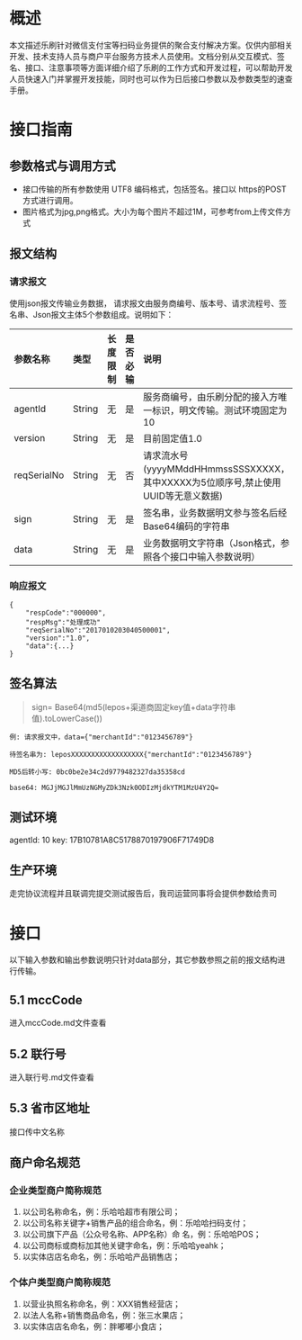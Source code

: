 #  概述 #
本文描述乐刷针对微信支付宝等扫码业务提供的聚合支付解决方案。仅供内部相关开发、技术支持人员与商户平台服务方技术人员使用。文档分别从交互模式、签名、接口、注意事项等方面详细介绍了乐刷的工作方式和开发过程，可以帮助开发人员快速入门并掌握开发技能，同时也可以作为日后接口参数以及参数类型的速查手册。
# 接口指南 #
##  参数格式与调用方式 ##
+ 接口传输的所有参数使用 UTF8 编码格式，包括签名。接口以 https的POST方式进行调用。
+ 图片格式为jpg,png格式。大小为每个图片不超过1M，可参考from上传文件方式

##  报文结构 ##
###  请求报文 ###
使用json报文传输业务数据， 请求报文由服务商编号、版本号、请求流程号、签名串、Json报文主体5个参数组成。说明如下：

|参数名称|类型|长度限制|是否必输|说明|
|:---|:---|:---|:---|:---|
|agentId|String|无|是|服务商编号，由乐刷分配的接入方唯一标识，明文传输。测试环境固定为10|
|version|String|无|是|目前固定值1.0|
|reqSerialNo|String|无|否|请求流水号(yyyyMMddHHmmssSSSXXXXX，其中XXXXX为5位顺序号,禁止使用UUID等无意义数据)|
|sign|String|无|是|签名串，业务数据明文参与签名后经Base64编码的字符串|
|data|String|无|是|业务数据明文字符串（Json格式，参照各个接口中输入参数说明）|
###  响应报文 ###
```
{
	"respCode":"000000",
	"respMsg":"处理成功"
	"reqSerialNo":"2017010203040500001",
	"version":"1.0",
	"data":{...}
}
```
##  签名算法 ##
>sign= Base64(md5(lepos+渠道商固定key值+data字符串值).toLowerCase())

	例: 请求报文中，data={"merchantId":"0123456789"}

	待签名串为: leposXXXXXXXXXXXXXXXXXX{"merchantId":"0123456789"}
    
    MD5后转小写: 0bc0be2e34c2d9779482327da35358cd
    
	base64: MGJjMGJlMmUzNGMyZDk3Nzk0ODIzMjdkYTM1MzU4Y2Q=


## 测试环境 ##
agentId: 10
key: 17B10781A8C5178870197906F71749D8

## 生产环境 ##

走完协议流程并且联调完提交测试报告后，我司运营同事将会提供参数给贵司



#  接口 #
以下输入参数和输出参数说明只针对data部分，其它参数参照之前的报文结构进行传输。

## 5.1 mccCode ##
进入mccCode.md文件查看

## 5.2 联行号 ##
进入联行号.md文件查看

## 5.3 省市区地址 ##
接口传中文名称


## 商户命名规范 ##

### 企业类型商户简称规范 ###
1. 以公司名称命名，例：乐哈哈超市有限公司；
2. 以公司名称关键字+销售产品的组合命名，例：乐哈哈扫码支付；
3. 以公司旗下产品（公众号名称、APP名称）命 名，例：乐哈哈POS；
4. 以公司商标或商标加其他关键字命名，例：乐哈哈yeahk；
5. 以实体店店名命名，例：乐哈哈产品销售店；

### 个体户类型商户简称规范 ###
1. 以营业执照名称命名，例：XXX销售经营店；
2. 以法人名称+销售商品命名，例：张三水果店；
3. 以实体店店名命名，例：胖嘟嘟小食店；
